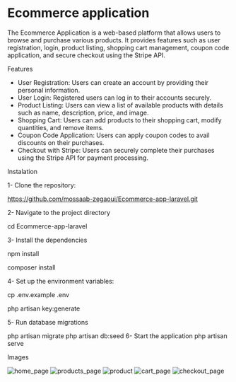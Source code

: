 # Ecommerce application

The Ecommerce Application is a web-based platform that allows users to browse and purchase various products.
It provides features such as user registration, login, product listing, shopping cart management, coupon code application, and secure checkout using the Stripe API.

Features
* User Registration: Users can create an account by providing their personal information.
* User Login: Registered users can log in to their accounts securely.
* Product Listing: Users can view a list of available products with details such as name, description, price, and image.
* Shopping Cart: Users can add products to their shopping cart, modify quantities, and remove items.
* Coupon Code Application: Users can apply coupon codes to avail discounts on their purchases.
* Checkout with Stripe: Users can securely complete their purchases using the Stripe API for payment processing.

Instalation 

1- Clone the repository:

https://github.com/mossaab-zegaoui/Ecommerce-app-laravel.git

2- Navigate to the project directory

cd Ecommerce-app-laravel

3- Install the dependencies

npm install

composer install

4- Set up the environment variables:

cp .env.example .env

php artisan key:generate

5- Run database migrations

php artisan migrate
php artisan db:seed
6- Start the application
php artisan serve

Images

![home_page](https://github.com/mossaab-zegaoui/Ecommerce-app-laravel/assets/97173944/b6c26334-ca72-46e1-ae37-4598999faf74)
![products_page](https://github.com/mossaab-zegaoui/Ecommerce-app-laravel/assets/97173944/fd6c7b98-6dd8-4806-8404-7ab6d9ae28b0)
![product](https://github.com/mossaab-zegaoui/Ecommerce-app-laravel/assets/97173944/12e48ab0-5af3-4475-a45e-3c611c3881e4)
![cart_page](https://github.com/mossaab-zegaoui/Ecommerce-app-laravel/assets/97173944/3af2eea1-e442-4d6e-b4c6-d250bd86f304)
![checkout_page](https://github.com/mossaab-zegaoui/Ecommerce-app-laravel/assets/97173944/631bdab7-b7eb-41a7-b033-52b2d357d2d3)


